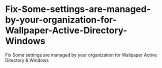 # Fix-Some-settings-are-managed-by-your-organization-for-Wallpaper-Active-Directory-Windows
Fix Some settings are managed by your organization for Wallpaper Active Directory &amp; Windows
